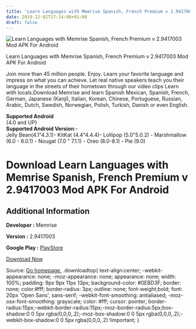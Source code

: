 ```yaml
---
title: 'Learn Languages with Memrise Spanish, French Premium v 2.9417003 Mod APK For Android'
date: 2019-12-02T17:14:00+01:00
draft: false
---
```


![Learn Languages with Memrise Spanish, French Premium v 2.9417003 Mod APK For Android](https://i0.wp.com/apkhome.net/wp-content/uploads/2019/12/Learn-Languages-with-Memrise-Spanish-French-Premium-v-2.9417003-Mod.png "Learn Languages with Memrise Spanish, French Premium v 2.9417003 Mod APK For Android")

  

Learn Languages with Memrise Spanish, French Premium v 2.9417003 Mod APK For Android

Join more than 45 million people. Enjoy. Learn your favorite language and impress on what you can achieve. Let real native speakers teach you their language in the streets of their hometown through our video clips Learn with locals.Download Memrise and learn Spanish Mexican, Spanish, French, German, Japanese (Kanji), Italian, Korean, Chinese, Portuguese, Russian, Arabic, Dutch, Swedish, Norwegian, Polish, Turkish, Danish or even English.

**Supported Android**  
{4.0 and UP}  
**Supported Android Version**:-  
Jelly Bean(4.1"4.3.1)- KitKat (4.4"4.4.4)- Lollipop (5.0"5.0.2) - Marshmallow (6.0 - 6.0.1) - Nougat (7.0 " 7.1.1) - Oreo (8.0-8.1) - Pie (9.0)

Download Learn Languages with Memrise Spanish, French Premium v 2.9417003 Mod APK For Android
=============================================================================================

Additional Information
----------------------

**Developer :** Memrise

**Version :** 2.9417003

**Google Play :** [PlayStore](https://play.google.com/store/apps/details?id=com.memrise.android.memrisecompanion)

  

[Download Now](https://store4app.co/post/learn-languages-with-memrise-spanish-french-premium-v-2-9417003-mod-apk-for-android_1575303210)

  
Source: [Go homepage.](https://store4app.co/post/learn-languages-with-memrise-spanish-french-premium-v-2-9417003-mod-apk-for-android_1575303210) .downloadtop{ text-align:center; -webkit-appearance: none; -moz-appearance: none; appearance: none; width: 100%; padding: 9px 9px 11px 13px; background-color: #0EBD3F; border: none; color:#fff; border-radius: 3px; outline: none; font-weight;bold; font: 20px 'Open Sans', sans-serif; -webkit-font-smoothing: antialiased; -moz-osx-font-smoothing: grayscale; color: #fff; cursor: pointer; border-radius:15px;-webkit-border-radius:15px;-moz-border-radius:5px;box-shadow:0 0 5px rgba(0,0,0,.2);-moz-box-shadow:0 0 5px rgba(0,0,0,.2);-webkit-box-shadow:0 0 5px rgba(0,0,0,.2) !important; }